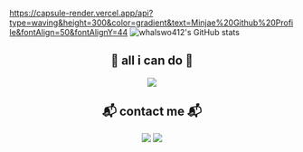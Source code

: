 https://capsule-render.vercel.app/api?type=waving&height=300&color=gradient&text=Minjae%20Github%20Profile&fontAlign=50&fontAlignY=44
![whalswo412's GitHub stats](https://github-readme-stats.vercel.app/api?username=whalswo412&theme=flag-india&icons=true)

<h2 align="center">🚀 all i can do 🚀</h2>
 
<p align="center"><img src="https://img.shields.io/badge/JAVA-007396?style=flat-square&logo=JAVA&logoColor=white"/></a>  </p> 




<h2 align="center"> 📬 contact me 📬</h2>

<p align="center"><a href="https://minjae02.tistory.com/"><img src="https://img.shields.io/badge/My tech blog-A9BCF5?style=flat-square&logo=Undertale&logoColor=white&link=https://minjae02.tistory.com/tag"/></a>  <a href="mailto:whalswo412@gmail.com"><img src="https://img.shields.io/badge/Gmail-D0A9F5?style=flat-square&logo=Gmail&logoColor=white&link=mailto:whalswo412@gmail.com"/></a></p>

